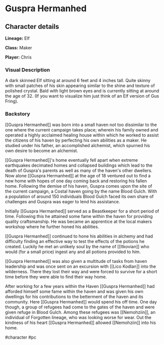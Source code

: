 # Guspra Hermanhed
## Character details

**Lineage:** Elf


**Class:** Maker


**Player:** Chris


### Visual Description
A dark skinned Elf sitting at around 6 feet and 4 inches tall. Quite skinny with small patches of his skin appearing similar to the shine and texture of polished crystal. 
Bald with light brown eyes and is currently sitting at around the age of 32.
(If you want to visualize him just think of an Elf version of Gus Fring).


### Backstory
[[Guspra Hermanhed]] was born into a small haven not too dissimilar to the one where the current campaign takes place; wherein his family owned and operated
a highly acclaimed healing house within which he worked to assist the citizens of his haven by perfecting his own abilities as a maker. He studied under his father, an accomplished alchemist, which spurned his own desire to become an alchemist. 

[[Guspra Hermanhed]]'s home eventually fell apart when extreme earthquakes decimated homes and collapsed buildings which lead to the death of Guspra's parents as well as many of the haven's other dwellers. Now alone [[Guspra Hermanhed]] at the age of 18 ventured out to find a new home with hopes of one day coming back and restoring his fallen home. Following the demise of his haven, Guspra comes upon the site of the current campaign, a Costal haven going by the name Blood Gulch. With a population of around 150 individuals Blood Gulch faced its own share of challenges and Guspra was eager to lend his assistance.

Initially [[Guspra Hermanhed]] served as a Beastkeeper for a short period of time. Following this he attained some fame within the haven for providing quality craftsmanship. He was became an apprentice at the local makers workshop where he further honed his abilities.

[[Guspra Hermanhed]] continued to hone his abilities in alchemy and had difficulty finding an effective way to test the effects of the potions he created. Luckily he met an unlikely soul by the name of [[Itkovian]] who would (for a small price) ingest any and all potions provided to him. 

[[Guspra Hermanhed]] was also given a multitude of tasks from haven leadership and was once sent on an excursion with [[Lico Kodlan]] into the wilderness. There they lost their way and were forced to survive for a short time before they were able to find their way home.

After working for a few years within the Haven [[Guspra Hermanhed]] had afforded himself some fame within the haven and was given his own dwellings for his contributions to the betterment of the haven and its community. Here [[Guspra Hermanhed]] would spend his off time. One day though, a group of refugees had come to the gates of the haven and were given refuge in Blood Gulch. Among these refugees was [[Nemohziin]], an individual of Forgotten lineage, who was looking worse for wear. Out the kindness of his heart [[Guspra Hermanhed]] allowed [[Nemohziin]] into his home.


#character #pc